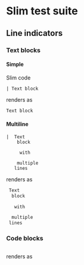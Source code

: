 # Slim test suite

## Line indicators

### Text blocks

#### Simple

Slim code

~~~ slim
| Text block
~~~

renders as

~~~ html
Text block
~~~

#### Multiline

~~~ slim
|  Text
    block

     with

    multiple
   lines
~~~

renders as

~~~ html
 Text
  block

   with

  multiple
 lines
~~~

### Code blocks

~~~ slim

~~~

renders as

~~~ html
~~~
